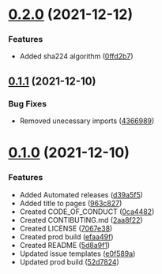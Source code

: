 # [0.2.0](https://github.com/mitheelgajare/encrypter/compare/v0.1.1...v0.2.0) (2021-12-12)


### Features

* Added sha224 algorithm ([0ffd2b7](https://github.com/mitheelgajare/encrypter/commit/0ffd2b7224b8cf193b1c2ee1656fa1a35f653ae3))



## [0.1.1](https://github.com/mitheelgajare/encrypter/compare/v0.1.0...v0.1.1) (2021-12-10)


### Bug Fixes

* Removed unecessary imports ([4366989](https://github.com/mitheelgajare/encrypter/commit/4366989e40542f3facb9e46309c107694a7a87a5))



# [0.1.0](https://github.com/mitheelgajare/encrypter/compare/7067e38c80c0129d9a524ee6b4f2be047d03cfe1...v0.1.0) (2021-12-10)


### Features

* Added Automated releases ([d39a5f5](https://github.com/mitheelgajare/encrypter/commit/d39a5f5e15dd1a3bcb83bf044681d731958d36a5))
* Added title to pages ([963c827](https://github.com/mitheelgajare/encrypter/commit/963c8279fdd3595345a9b59a2cb1193b1b1405d5))
* Created CODE_OF_CONDUCT ([0ca4482](https://github.com/mitheelgajare/encrypter/commit/0ca448280504259521aeb1f43783f3cf0b7efad3))
* Created CONTIBUTING.md ([2aa8f22](https://github.com/mitheelgajare/encrypter/commit/2aa8f22becb0e3f9abf687f66f76ae5b2d5a7d4b))
* Created LICENSE ([7067e38](https://github.com/mitheelgajare/encrypter/commit/7067e38c80c0129d9a524ee6b4f2be047d03cfe1))
* Created prod build ([efaa49f](https://github.com/mitheelgajare/encrypter/commit/efaa49fb159ca9e748937709cce5f6d2eb1e001d))
* Created README ([5d8a9f1](https://github.com/mitheelgajare/encrypter/commit/5d8a9f15271896d12192ad2f0d8a754579665e9b))
* Updated issue templates ([e0f589a](https://github.com/mitheelgajare/encrypter/commit/e0f589a514f9f527768288c6c05913d0a4990077))
* Updated prod build ([52d7824](https://github.com/mitheelgajare/encrypter/commit/52d7824d3e2f021bed7e80fd5384aac43774ad9f))



